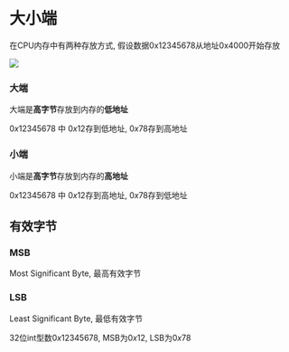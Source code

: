 <!--
 * @Description: 
 * @Version: 1.0
 * @Author: dalao
 * @Email: dalao@xxx.com
 * @Date: 2022-04-10 22:17:31
 * @LastEditors: DaLao
 * @LastEditTime: 2022-09-11 18:28:35
-->

# 大小端

在CPU内存中有两种存放方式, 假设数据0x12345678从地址0x4000开始存放

![](https://cdn.hurra.ltd/img/2022-4-10-2302.svg)


### 大端

大端是**高字节**存放到内存的**低地址**

$0x12345678$ 中 $0x12$存到低地址, $0x78$存到高地址


### 小端

小端是**高字节**存放到内存的**高地址**

$0x12345678$ 中 $0x12$存到高地址, $0x78$存到低地址


## 有效字节


### MSB

Most Significant Byte, 最高有效字节


### LSB

Least Significant Byte, 最低有效字节

32位int型数$0x12345678$, MSB为$0x12$, LSB为$0x78$

